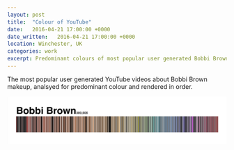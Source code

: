 ```yaml
---
layout: post
title:  "Colour of YouTube"
date:   2016-04-21 17:00:00 +0000
date_written:   2016-04-21 17:00:00 +0000
location: Winchester, UK
categories: work
excerpt: Predominant colours of most popular user generated Bobbi Brown videos on YouTube.
---
```

The most popular user generated YouTube videos about Bobbi Brown makeup, analsyed for predominant colour and rendered in order.
<p class='image-wide'>
  <img src='/images/work/bobbi-brown.png'/>
</p>
